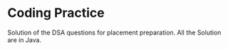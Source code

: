# Coding Practice
Solution of the DSA questions for placement preparation. 
All the Solution are in Java.
